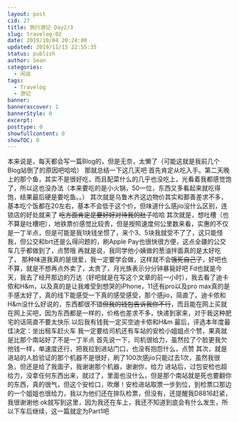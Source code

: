 ```yaml
---
layout: post
cid: 27
title: 旅行游记 Day2/3
slug: travelog-02
date: 2019/10/04 20:24:00
updated: 2019/11/15 22:55:35
status: publish
author: Sean
categories: 
  - 闲谈
tags: 
  - Travelog
  - 游记
banner: 
bannerascover: 1
bannerStyle: 0
excerpt: 
posttype: 0
showfullcontent: 0
showTOC: 0
---
```



本来说是，每天都会写一篇Blog的，但是无奈，太懒了（可能这就是我前几个Blog站倒了的原因吧哈哈）
那就总结一下这几天吧
首先肯定从吃入手。第二天晚上的那个鱼，其实不是很好吃，而且配菜什么的几乎也没吃上，光看着我都感觉饱了，所以这也没办法（本来要吃的是小火锅，50一位，东西又多看起来就吃得饱，结果最后硬是要吃鱼。。）
其次就是乌鲁木齐这边物价其实和鄯善差求不多，基本吃个饭都在20左右，基本不会低于这个价，但味道什么感jio没什么区别，连锁店的好处就来了
<del>吃方面肯定是要好好对待我的肚子</del>哈哈
其次就是，想吐槽（也不算是吐槽吧），地铁票价感觉比较贵，但是按照速度何公里数来看，实惠的不仅是一丁半点，但是可能是我1块钱坐惯了，来个3、5块我就受不了了，这只能怪我，但公交和brt还是么得问题的，刷Apple Pay也很快很方便，这点全疆的公交车几乎都做到了，点赞哦
再就是说，我同学他小姨做的葱油拌面真的是太好吃了，
那种味道我真的是很爱，我一定要学会做，这样就不会<del>饿死自己了</del>，好吧也不算，就是不想再点外卖了，太贵了，月光族表示分分钟暴毙好吧
Fd也就是今天，我去了经开那边的万达（好吧就是在写这个文章的前一小时），我去看了迪卡侬和H&m，以及真的是让我难受到想哭的iPhone，11还有pro以及pro max真的是手感太好了，真的线下能感受一下真的感受感受，那个感jio，简直了。迪卡侬和H&m没什么好说的，东西都很不错<del>但我的钱包告诉我你不行</del>，而且能在网上买就在网上买吧，因为东西都是一样的，价格也差求不多，快递到家来，对于我这种肥宅的话简直不要太快乐
以后我有钱我一定买空迪卡侬和H&m
最后，评选本年度最佳决定：坐出租车赶火车
我一定要给司机还有车站的安检小姐姐点个赞，果真就是比那个南站好了不是一丁半点
首先说一下，司机很给力，虽然拉了个脸更我欠他钱一样，单速度还行，把我拉到进站门口，也没有抱怨什么，点赞
其次，就是进站的人脸验证的那个机器不是很好，刷了100次感jio只能过去1次，虽然我很急，但还是给了我面子，我谢谢那个机器，谢谢你，给力
进站后，过包安检也超给力，没拿任何东西出来，就过了，里面也没什么，但是那个南站就是死也要翻你的东西，真的很气，但这个安检口，吹爆！安检进站取票一步到位，到检票口那边的一个姐姐也很给力，我以为他们还在排队检票，但没有，还提醒我D8816赶紧，我很谢谢他
ok就写到这里，因为我还在车上，我还不知道到底会有什么发生，所以下车后继续，这一篇就定为Part1吧
